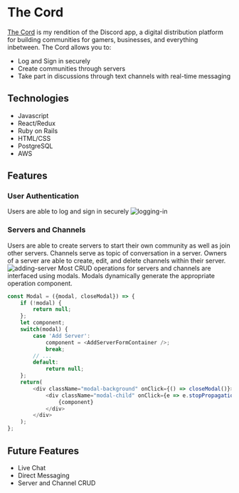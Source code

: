 # The Cord
[The Cord](https://the-cord.herokuapp.com) is my rendition of the Discord app, a digital distribution platform for building communities for gamers, businesses, and everything inbetween. The Cord allows you to:
  * Log and Sign in securely
  * Create communities through servers
  * Take part in discussions through text channels with real-time messaging
 
## Technologies
  * Javascript
  * React/Redux
  * Ruby on Rails
  * HTML/CSS
  * PostgreSQL
  * AWS

## Features
### User Authentication
Users are able to log and sign in securely
![logging-in](https://giphy.com/gifs/QUM2gUhUienkBK38hG)

### Servers and Channels
Users are able to create servers to start their own community as well as join other servers. Channels serve as topic of conversation in a server. Owners of a server are able to create, edit, and delete channels within their server. 
![adding-server](https://puu.sh/G2VwS/230e252ec5.png)
Most CRUD operations for servers and channels are interfaced using modals. Modals dynamically generate the appropriate operation component. 
```javascript
const Modal = ({modal, closeModal}) => {
    if (!modal) {
        return null;
    };
    let component;
    switch(modal) {
        case 'Add Server':
            component = <AddServerFormContainer />;
            break;
        // ...
        default:
            return null;
    };
    return(
        <div className="modal-background" onClick={() => closeModal()}>
            <div className="modal-child" onClick={e => e.stopPropagation()}>
                {component}
            </div>
        </div>
    );
};
```


## Future Features
* Live Chat
* Direct Messaging
* Server and Channel CRUD
